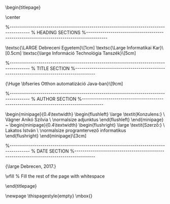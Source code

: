 \begin{titlepage}

\center

%----------------------------------------------------------------------------------------
%	HEADING SECTIONS
%----------------------------------------------------------------------------------------

\textsc{\LARGE Debreceni Egyetem}\\[1cm]
\textsc{\Large Informatikai Kar}\\[0.5cm]
\textsc{\large Információ Technológia Tanszék}\\[5cm]

%----------------------------------------------------------------------------------------
%	TITLE SECTION
%----------------------------------------------------------------------------------------

{\Huge \bfseries Otthon automatizáció Java-ban}\\[9cm]

%----------------------------------------------------------------------------------------
%	AUTHOR SECTION
%----------------------------------------------------------------------------------------

\begin{minipage}{0.4\textwidth}
\begin{flushleft} \large
\textit{Konzulens:} \\
Vágner Anikó Szilvia \\
\normalsize adjunktus
\end{flushleft}
\end{minipage}
~
\begin{minipage}{0.4\textwidth}
\begin{flushright} \large
\textit{Szerző:} \\
Lakatos István \\
\normalsize programtervező informatikus            
\end{flushright}
\end{minipage}\\[3cm]

%----------------------------------------------------------------------------------------
%	DATE SECTION
%----------------------------------------------------------------------------------------

{\large Debrecen, 2017.}

\vfill % Fill the rest of the page with whitespace

\end{titlepage}

\newpage
\thispagestyle{empty}
\mbox{}
